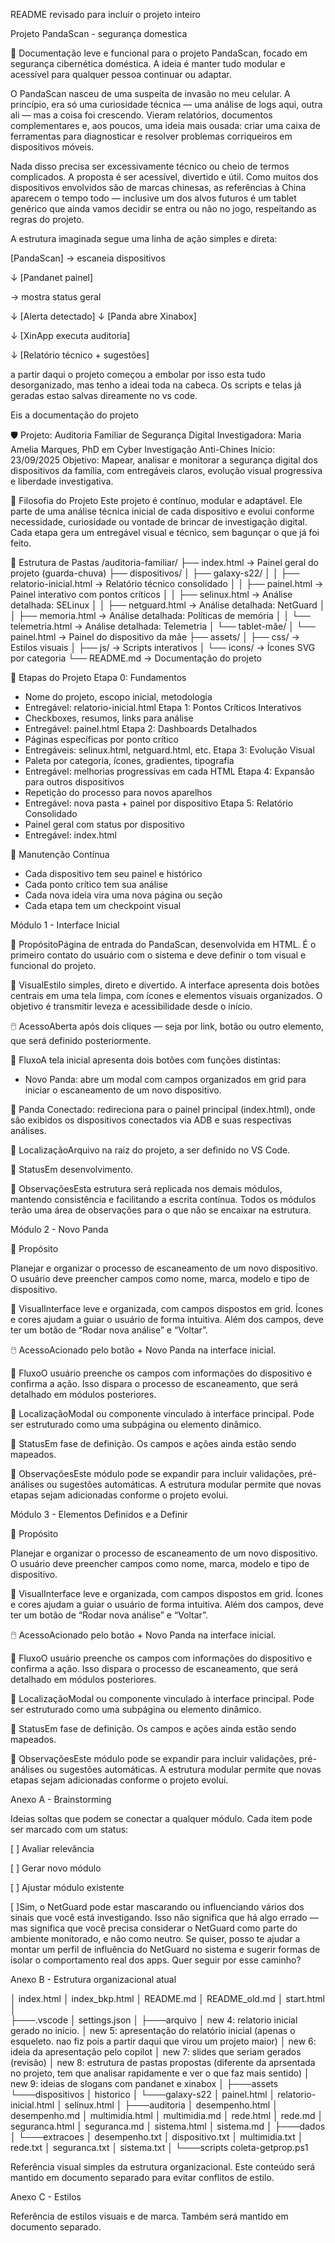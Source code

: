 README revisado para incluir o projeto inteiro

Projeto PandaScan - segurança domestica

🐼 Documentação leve e funcional para o projeto PandaScan, focado em segurança cibernética doméstica. A ideia é manter tudo modular e acessível para qualquer pessoa continuar ou adaptar.

O PandaScan nasceu de uma suspeita de invasão no meu celular. A princípio, era só uma curiosidade técnica — uma análise de logs aqui, outra ali — mas a coisa foi crescendo. Vieram relatórios, documentos complementares e, aos poucos, uma ideia mais ousada: criar uma caixa de ferramentas para diagnosticar e resolver problemas corriqueiros em dispositivos móveis.

Nada disso precisa ser excessivamente técnico ou cheio de termos complicados. A proposta é ser acessível, divertido e útil. Como muitos dos dispositivos envolvidos são de marcas chinesas, as referências à China aparecem o tempo todo — inclusive um dos alvos futuros é um tablet genérico que ainda vamos decidir se entra ou não no jogo, respeitando as regras do projeto.

A estrutura imaginada segue uma linha de ação simples e direta:

[PandaScan] → escaneia dispositivos

↓ [Pandanet painel]

→ mostra status geral

↓ [Alerta detectado] ↓ [Panda abre Xinabox]

↓ [XinApp executa auditoria]

↓ [Relatório técnico + sugestões]


a partir daqui o projeto começou a embolar por isso esta tudo desorganizado, mas tenho a ideai toda na cabeca. Os scripts e telas já geradas estao salvas direamente no vs code.


Eis a documentação do projeto


🛡️ Projeto: Auditoria Familiar de Segurança Digital
Investigadora: Maria Amelia Marques, PhD em Cyber Investigação Anti-Chines
Início: 23/09/2025
Objetivo: Mapear, analisar e monitorar a segurança digital dos dispositivos da família, com entregáveis claros, evolução visual progressiva e liberdade investigativa.

🎯 Filosofia do Projeto
Este projeto é contínuo, modular e adaptável. Ele parte de uma análise técnica inicial de cada dispositivo e evolui conforme necessidade, curiosidade ou vontade de brincar de investigação digital. Cada etapa gera um entregável visual e técnico, sem bagunçar o que já foi feito.

🧱 Estrutura de Pastas
/auditoria-familiar/
├── index.html → Painel geral do projeto (guarda-chuva)
├── dispositivos/
│   ├── galaxy-s22/
│   │   ├── relatorio-inicial.html → Relatório técnico consolidado
│   │   ├── painel.html → Painel interativo com pontos críticos
│   │   ├── selinux.html → Análise detalhada: SELinux
│   │   ├── netguard.html → Análise detalhada: NetGuard
│   │   ├── memoria.html → Análise detalhada: Políticas de memória
│   │   └── telemetria.html → Análise detalhada: Telemetria
│   └── tablet-mãe/
│       └── painel.html → Painel do dispositivo da mãe
├── assets/
│   ├── css/ → Estilos visuais
│   ├── js/ → Scripts interativos
│   └── icons/ → Ícones SVG por categoria
└── README.md → Documentação do projeto

🧭 Etapas do Projeto
Etapa 0: Fundamentos
- Nome do projeto, escopo inicial, metodologia
- Entregável: relatorio-inicial.html
Etapa 1: Pontos Críticos Interativos
- Checkboxes, resumos, links para análise
- Entregável: painel.html
Etapa 2: Dashboards Detalhados
- Páginas específicas por ponto crítico
- Entregáveis: selinux.html, netguard.html, etc.
Etapa 3: Evolução Visual
- Paleta por categoria, ícones, gradientes, tipografia
- Entregável: melhorias progressivas em cada HTML
Etapa 4: Expansão para outros dispositivos
- Repetição do processo para novos aparelhos
- Entregável: nova pasta + painel por dispositivo
Etapa 5: Relatório Consolidado
- Painel geral com status por dispositivo
- Entregável: index.html

🔁 Manutenção Contínua
- Cada dispositivo tem seu painel e histórico
- Cada ponto crítico tem sua análise
- Cada nova ideia vira uma nova página ou seção
- Cada etapa tem um checkpoint visual




Módulo 1 - Interface Inicial

🧭 PropósitoPágina de entrada do PandaScan, desenvolvida em HTML. É o primeiro contato do usuário com o sistema e deve definir o tom visual e funcional do projeto.

🎨 VisualEstilo simples, direto e divertido. A interface apresenta dois botões centrais em uma tela limpa, com ícones e elementos visuais organizados. O objetivo é transmitir leveza e acessibilidade desde o início.

🖱️ AcessoAberta após dois cliques — seja por link, botão ou outro elemento, que será definido posteriormente.

🔄 FluxoA tela inicial apresenta dois botões com funções distintas:

+ Novo Panda: abre um modal com campos organizados em grid para iniciar o escaneamento de um novo dispositivo.

🛁 Panda Conectado: redireciona para o painel principal (index.html), onde são exibidos os dispositivos conectados via ADB e suas respectivas análises.

📍 LocalizaçãoArquivo na raiz do projeto, a ser definido no VS Code.

📌 StatusEm desenvolvimento.

🧩 ObservaçõesEsta estrutura será replicada nos demais módulos, mantendo consistência e facilitando a escrita contínua. Todos os módulos terão uma área de observações para o que não se encaixar na estrutura.

Módulo 2 - Novo Panda

🧭 Propósito

Planejar e organizar o processo de escaneamento de um novo dispositivo. O usuário deve preencher campos como nome, marca, modelo e tipo de dispositivo.

🎨 VisualInterface leve e organizada, com campos dispostos em grid. Ícones e cores ajudam a guiar o usuário de forma intuitiva. Além dos campos, deve ter um botão de “Rodar nova análise” e “Voltar”.

🖱️ AcessoAcionado pelo botão + Novo Panda na interface inicial.

🔄 FluxoO usuário preenche os campos com informações do dispositivo e confirma a ação. Isso dispara o processo de escaneamento, que será detalhado em módulos posteriores.

📍 LocalizaçãoModal ou componente vinculado à interface principal. Pode ser estruturado como uma subpágina ou elemento dinâmico.

📌 StatusEm fase de definição. Os campos e ações ainda estão sendo mapeados.

🧩 ObservaçõesEste módulo pode se expandir para incluir validações, pré-análises ou sugestões automáticas. A estrutura modular permite que novas etapas sejam adicionadas conforme o projeto evolui.

Módulo 3 - Elementos Definidos e a Definir

🧭 Propósito

Planejar e organizar o processo de escaneamento de um novo dispositivo. O usuário deve preencher campos como nome, marca, modelo e tipo de dispositivo.

🎨 VisualInterface leve e organizada, com campos dispostos em grid. Ícones e cores ajudam a guiar o usuário de forma intuitiva. Além dos campos, deve ter um botão de “Rodar nova análise” e “Voltar”.

🖱️ AcessoAcionado pelo botão + Novo Panda na interface inicial.

🔄 FluxoO usuário preenche os campos com informações do dispositivo e confirma a ação. Isso dispara o processo de escaneamento, que será detalhado em módulos posteriores.

📍 LocalizaçãoModal ou componente vinculado à interface principal. Pode ser estruturado como uma subpágina ou elemento dinâmico.

📌 StatusEm fase de definição. Os campos e ações ainda estão sendo mapeados.

🧩 ObservaçõesEste módulo pode se expandir para incluir validações, pré-análises ou sugestões automáticas. A estrutura modular permite que novas etapas sejam adicionadas conforme o projeto evolui.



Anexo A - Brainstorming

Ideias soltas que podem se conectar a qualquer módulo. Cada item pode ser marcado com um status:

[ ] Avaliar relevância

[ ] Gerar novo módulo

[ ] Ajustar módulo existente

[ ]Sim, o NetGuard pode estar mascarando ou influenciando vários dos sinais que você está investigando. Isso não significa que há algo errado — mas significa que você precisa considerar o NetGuard como parte do ambiente monitorado, e não como neutro.
Se quiser, posso te ajudar a montar um perfil de influência do NetGuard no sistema e sugerir formas de isolar o comportamento real dos apps. Quer seguir por esse caminho?



Anexo B - Estrutura organizacional atual

│   index.html
│   index_bkp.html
│   README.md
│   README_old.md
│   start.html
│   
├───.vscode
│       settings.json
│
├───arquivo
│       new 4: relatorio inicial gerado no inicio.
│       new 5: apresentação do relatório inicial (apenas o esqueleto. nao fiz pois a partir daqui que virou um projeto maior)
│       new 6: ideia da apresentação pelo copilot
│       new 7: slides que seriam gerados (revisão)
│       new 8: estrutura de pastas propostas (diferente da aprsentada no projeto, tem que analisar rapidamente e ver o que faz mais sentido)
│       new 9: ideias de slogans com pandanet e xinabox
│
├───assets
└───dispositivos
    │   historico
    │
    └───galaxy-s22
        │   painel.html
        │   relatorio-inicial.html
        │   selinux.html
        │
        ├───auditoria
        │       desempenho.html
        │       desempenho.md
        │       multimidia.html
        │       multimidia.md
        │       rede.html
        │       rede.md
        │       seguranca.html
        │       seguranca.md
        │       sistema.html
        │       sistema.md
        │
        ├───dados
        │   └───extracoes
        │           desempenho.txt
        │           dispositivo.txt
        │           multimidia.txt
        │           rede.txt
        │           seguranca.txt
        │           sistema.txt
        │
        └───scripts
                coleta-getprop.ps1

Referência visual simples da estrutura organizacional. Este conteúdo será mantido em documento separado para evitar conflitos de estilo.

Anexo C - Estilos

Referência de estilos visuais e de marca. Também será mantido em documento separado.